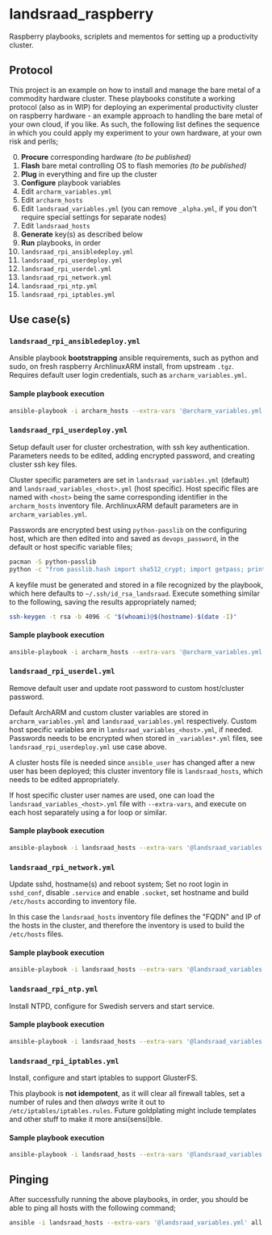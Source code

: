 # landsraad_raspberry
Raspberry playbooks, scriplets and mementos for setting up a productivity cluster.

## Protocol
This project is an example on how to install and manage the bare metal of a commodity hardware cluster. These playbooks constitute a working protocol (also as in WIP) for deploying an experimental productivity cluster on raspberry hardware - an example approach to handling the bare metal of your own cloud, if you like. As such, the following list defines the sequence in which you could apply my experiment to your own hardware, at your own risk and perils;

0. **Procure** corresponding hardware *(to be published)*
1. **Flash** bare metal controlling OS to flash memories *(to be published)*
2. **Plug** in everything and fire up the cluster
3. **Configure** playbook variables
  1. Edit `archarm_variables.yml`
  2. Edit `archarm_hosts`
  3. Edit `landsraad_variables.yml` (you can remove `_alpha.yml`, if you don't require special settings for separate nodes)
  4. Edit `landsraad_hosts`
4. **Generate** key(s) as described below
5. **Run** playbooks, in order
  1. `landsraad_rpi_ansibledeploy.yml`
  2. `landsraad_rpi_userdeploy.yml`
  3. `landsraad_rpi_userdel.yml`
  4. `landsraad_rpi_network.yml`
  5. `landsraad_rpi_ntp.yml`
  6. `landsraad_rpi_iptables.yml`

## Use case(s)

### `landsraad_rpi_ansibledeploy.yml`
Ansible playbook **bootstrapping** ansible requirements, such as python and sudo, on fresh raspberry ArchlinuxARM install, from upstream `.tgz`. Requires default user login credentials, such as `archarm_variables.yml`.

#### Sample playbook execution

```sh
ansible-playbook -i archarm_hosts --extra-vars '@archarm_variables.yml' landsraad_rpi_ansibledeploy.yml
```

### `landsraad_rpi_userdeploy.yml`
Setup default user for cluster orchestration, with ssh key authentication. Parameters needs to be edited, adding encrypted password, and creating cluster ssh key files.

Cluster specific parameters are set in `landsraad_variables.yml` (default) and `landsraad_variables_<host>.yml` (host specific). Host specific files are named with `<host>` being the same corresponding identifier in the `archarm_hosts` inventory file. ArchlinuxARM default parameters are in `archarm_variables.yml`.

Passwords are encrypted best using `python-passlib` on the configuring host, which are then edited into and saved as `devops_password`, in the default or host specific variable files;

```sh
pacman -S python-passlib
python -c "from passlib.hash import sha512_crypt; import getpass; print(sha512_crypt.using(rounds=5000).hash(getpass.getpass()))"
```

A keyfile must be generated and stored in a file recognized by the playbook, which here defaults to `~/.ssh/id_rsa_landsraad`. Execute something similar to the following, saving the results appropriately named;

```sh
ssh-keygen -t rsa -b 4096 -C "$(whoami)@$(hostname)-$(date -I)"
```

#### Sample playbook execution

```sh
ansible-playbook -i archarm_hosts --extra-vars '@archarm_variables.yml' landsraad_rpi_userdeploy.yml
```

### `landsraad_rpi_userdel.yml`
Remove default user and update root password to custom host/cluster password.

Default ArchARM and custom cluster variables are stored in `archarm_variables.yml` and `landsraad_variables.yml` respectively. Custom host specific variables are in `landsraad_variables_<host>.yml`, if needed. Passwords needs to be encrypted when stored in `_variables*.yml` files, see `landsraad_rpi_userdeploy.yml` use case above.

A cluster hosts file is needed since `ansible_user` has changed after a new user has been deployed; this cluster inventory file is `landsraad_hosts`, which needs to be edited appropriately.

If host specific cluster user names are used, one can load the `landsraad_variables_<host>.yml` file with `--extra-vars`, and execute on each host separately using a for loop or similar.

#### Sample playbook execution

```sh
ansible-playbook -i landsraad_hosts --extra-vars '@landsraad_variables.yml' landsraad_rpi_userdel.yml
```

### `landsraad_rpi_network.yml`
Update sshd, hostname(s) and reboot system; Set no root login in `sshd_conf`, disable `.service` and enable `.socket`, set hostname and build `/etc/hosts` according to inventory file.

In this case the `landsraad_hosts` inventory file defines the "FQDN" and IP of the hosts in the cluster, and therefore the inventory is used to build the `/etc/hosts` files.

#### Sample playbook execution

```sh
ansible-playbook -i landsraad_hosts --extra-vars '@landsraad_variables.yml' landsraad_rpi_network.yml;
```

### `landsraad_rpi_ntp.yml`
Install NTPD, configure for Swedish servers and start service.

#### Sample playbook execution

```sh
ansible-playbook -i landsraad_hosts --extra-vars '@landsraad_variables.yml' landsraad_rpi_ntp.yml;
```

### `landsraad_rpi_iptables.yml`
Install, configure and start iptables to support GlusterFS.

This playbook is **not idempotent**, as it will clear all firewall tables, set a number of rules and then *always* write it out to `/etc/iptables/iptables.rules`. Future goldplating might include templates and other stuff to make it more ansi(sensi)ble.

#### Sample playbook execution

```sh
ansible-playbook -i landsraad_hosts --extra-vars '@landsraad_variables.yml' landsraad_rpi_iptables.yml;
```

## Pinging
After successfully running the above playbooks, in order, you should be able to ping all hosts with the following command;

```sh
ansible -i landsraad_hosts --extra-vars '@landsraad_variables.yml' all -m ping;
```
